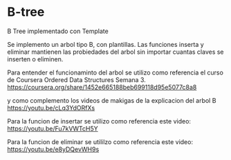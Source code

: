 # B-tree
B Tree implementado con Template

Se implemento un arbol tipo B, con plantillas. Las funciones inserta y eliminar mantienen las probiedades del arbol sin importar cuantas claves se inserten o eliminen.


Para entender el funcionaminto del arbol se utilizo como referencia el curso de Coursera Ordered Data Structures Semana 3.
https://coursera.org/share/1452e665188beb699118d95e5077c8a8

y como complemento los videos de makigas de la explicacion del arbol B https://youtu.be/cLq3YdORfXs


Para la funcion de insertar se utilizo como referencia este video: https://youtu.be/Fu7kVWTcH5Y

Para la funcion de eliminar se utililzo como referencia este video: https://youtu.be/e8yDQevWH9s

